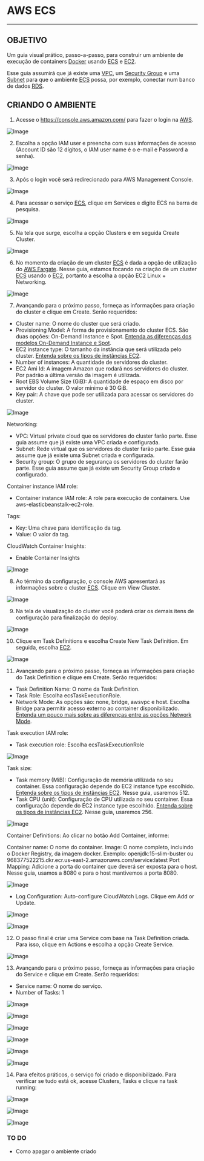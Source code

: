 # AWS ECS
---

## OBJETIVO

Um guia visual prático, passo-a-passo, para construir um ambiente de execução de containers [Docker](https://docs.docker.com/) usando [ECS](https://aws.amazon.com/ecs/) e [EC2](https://aws.amazon.com/ec2/).

Esse guia assumirá que já existe uma [VPC](https://aws.amazon.com/vpc/), um [Security Group](https://docs.aws.amazon.com/vpc/latest/userguide/VPC_SecurityGroups.html) e uma [Subnet](https://docs.aws.amazon.com/vpc/latest/userguide/VPC_Subnets.html) para que o ambiente [ECS](https://aws.amazon.com/ecs/) possa, por exemplo, conectar num banco de dados [RDS](https://aws.amazon.com/rds/). 

## CRIANDO O AMBIENTE

1. Acesse o https://console.aws.amazon.com/ para fazer o login na [AWS](https://aws.amazon.com/).

![Image](images/1.png)

2. Escolha a opção IAM user e preencha com suas informações de acesso (Account ID são 12 dígitos, o IAM user name é o e-mail e Password a senha).

![Image](images/2.png)

3. Após o login você será redirecionado para AWS Management Console.

![Image](images/3.png)

4. Para acessar o serviço [ECS](https://aws.amazon.com/ecs/), clique em Services e digite ECS na barra de pesquisa.

![Image](images/4.png)

5. Na tela que surge, escolha a opção Clusters e em seguida Create Cluster.

![Image](images/5.png)

6. No momento da criação de um cluster [ECS](https://aws.amazon.com/ecs/) é dada a opção de utilização do [AWS Fargate](https://aws.amazon.com/fargate/). Nesse guia, estamos focando na criação de um cluster [ECS](https://aws.amazon.com/ecs/) usando o [EC2](https://aws.amazon.com/ec2/), portanto a escolha a opção EC2 Linux + Networking.

![Image](images/6.png)

7. Avançando para o próximo passo, forneça as informações para criação do cluster e clique em Create. Serão requeridos:
* Cluster name: O nome do cluster que será criado.
* Provisioning Model: A forma de provisionamento do cluster ECS. São duas opções: On-Demand Instance e Spot. [Entenda as diferenças dos modelos On-Demand Instance e Spot](https://docs.aws.amazon.com/AWSEC2/latest/UserGuide/using-spot-instances.html).
* EC2 instance type: O tamanho da instância que será utilizada pelo cluster. [Entenda sobre os tipos de instâncias EC2](https://aws.amazon.com/ec2/instance-types/).
* Number of instances: A quantidade de servidores do cluster.
* EC2 Ami Id: A imagem Amazon que rodará nos servidores do cluster. Por padrão a última versão da imagem é utilizada.
* Root EBS Volume Size (GiB): A quantidade de espaço em disco por servidor do cluster. O valor mínimo é 30 GiB.
* Key pair: A chave que pode ser utilizada para acessar os servidores do cluster.

![Image](images/7.1.png)

Networking:
* VPC: Virtual private cloud que os servidores do cluster farão parte. Esse guia assume que já existe uma VPC criada e configurada.
* Subnet: Rede virtual que os servidores do cluster farão parte. Esse guia assume que já existe uma Subnet criada e configurada.
* Security group: O grupo de segurança os servidores do cluster farão parte. Esse guia assume que já existe um Security Group criado e configurado.

Container instance IAM role:
* Container instance IAM role: A role para execução de containers. Use aws-elasticbeanstalk-ec2-role.

Tags:
* Key: Uma chave para identificação da tag.
* Value: O valor da tag.

CloudWatch Container Insights:
* Enable Container Insights

![Image](images/7.2.png)

8. Ao término da configuração, o console AWS apresentará as informações sobre o cluster [ECS](https://aws.amazon.com/ecs/). Clique em View Cluster.

![Image](images/8.png)

9. Na tela de visualização do cluster você poderá criar os demais itens de configuração para finalização do deploy.

![Image](images/9.png)

10. Clique em Task Definitions e escolha Create New Task Definition. Em seguida, escolha [EC2](https://aws.amazon.com/ec2/). 

![Image](images/10.png)

11. Avançando para o próximo passo, forneça as informações para criação do Task Definition e clique em Create. Serão requeridos:

* Task Definition Name: O nome da Task Definition.
* Task Role: Escolha ecsTaskExecutionRole.
* Network Mode: As opções são: none, bridge, awsvpc e host. Escolha Bridge para permitir acesso externo ao container disponibilizado. [Entenda um pouco mais sobre as diferenças entre as opções Network Mode](https://docs.aws.amazon.com/AmazonECS/latest/developerguide/task_definition_parameters.html).

Task execution IAM role:
* Task execution role: Escolha ecsTaskExecutionRole

![Image](images/11.1.png)

Task size:
* Task memory (MiB): Configuração de memória utilizada no seu container. Essa configuração depende do EC2 instance type escolhido. [Entenda sobre os tipos de instâncias EC2](https://aws.amazon.com/ec2/instance-types/). Nesse guia, usaremos 512.
* Task CPU (unit): Configuração de CPU utilizada no seu container. Essa configuração depende do EC2 instance type escolhido. [Entenda sobre os tipos de instâncias EC2](https://aws.amazon.com/ec2/instance-types/). Nesse guia, usaremos 256.

![Image](images/11.2.png)

Container Definitions: Ao clicar no botão Add Container, informe:

Container name: O nome do container. 
Image: O nome completo, incluindo o Docker Registry, da imagem docker. Exemplo: openjdk:15-slim-buster ou 968377522215.dkr.ecr.us-east-2.amazonaws.com/service:latest
Port Mapping: Adicione a porta do container que deverá ser exposta para o host. Nesse guia, usamos a 8080 e para o host mantivemos a porta 8080.

![Image](images/11.3.png)

* Log Configuration: Auto-configure CloudWatch Logs. Clique em Add or Update.

![Image](images/11.4.png)

![Image](images/11.5.png)

12. O passo final é criar uma Service com base na Task Definition criada. Para isso, clique em Actions e escolha a opção Create Service.

![Image](images/12.png)

13. Avançando para o próximo passo, forneça as informações para criação do Service e clique em Create. Serão requeridos:

* Service name: O nome do serviço.
* Number of Tasks: 1

![Image](images/13.1.png)

![Image](images/13.2.png)

![Image](images/13.3.png)

![Image](images/13.4.png)

![Image](images/13.5.png)

![Image](images/13.6.png)

14. Para efeitos práticos, o serviço foi criado e disponibilizado. Para verificar se tudo está ok, acesse Clusters, Tasks e clique na task running:

![Image](images/14.1.png)

![Image](images/14.2.png)

![Image](images/14.3.png)

### TO DO

* Como apagar o ambiente criado